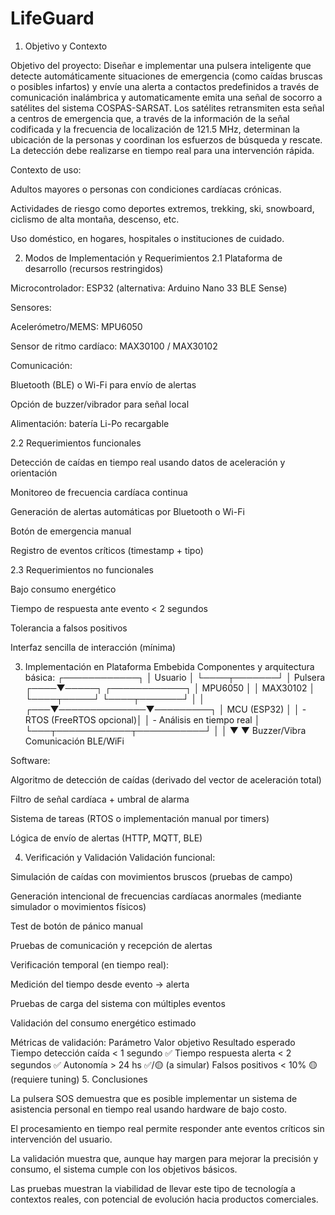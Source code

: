# LifeGuard

1. Objetivo y Contexto

Objetivo del proyecto:
Diseñar e implementar una pulsera inteligente que detecte automáticamente situaciones de emergencia (como caídas bruscas o posibles infartos) y envíe una alerta a contactos predefinidos a través de comunicación inalámbrica y automaticamente emita una señal de socorro a satélites del sistema COSPAS-SARSAT. Los satélites retransmiten esta señal a centros de emergencia que, a través de la información de la señal codificada y la frecuencia de localización de 121.5 MHz, determinan la ubicación de la personas y coordinan los esfuerzos de búsqueda y rescate. La detección debe realizarse en tiempo real para una intervención rápida.

Contexto de uso:

Adultos mayores o personas con condiciones cardíacas crónicas.

Actividades de riesgo como deportes extremos, trekking, ski, snowboard, ciclismo de alta montaña, descenso, etc.

Uso doméstico, en hogares, hospitales o instituciones de cuidado.

2. Modos de Implementación y Requerimientos
2.1 Plataforma de desarrollo (recursos restringidos)

Microcontrolador: ESP32 (alternativa: Arduino Nano 33 BLE Sense)

Sensores:

Acelerómetro/MEMS: MPU6050

Sensor de ritmo cardíaco: MAX30100 / MAX30102

Comunicación:

Bluetooth (BLE) o Wi-Fi para envío de alertas

Opción de buzzer/vibrador para señal local

Alimentación: batería Li-Po recargable

2.2 Requerimientos funcionales

Detección de caídas en tiempo real usando datos de aceleración y orientación

Monitoreo de frecuencia cardíaca continua

Generación de alertas automáticas por Bluetooth o Wi-Fi

Botón de emergencia manual

Registro de eventos críticos (timestamp + tipo)

2.3 Requerimientos no funcionales

Bajo consumo energético

Tiempo de respuesta ante evento < 2 segundos

Tolerancia a falsos positivos

Interfaz sencilla de interacción (mínima)

3. Implementación en Plataforma Embebida
Componentes y arquitectura básica:
┌────────────┐
│  Usuario   │
└────┬───────┘
     │ Pulsera
┌────▼─────┐   ┌────────────┐
│ MPU6050  │   │ MAX30102   │
└────┬─────┘   └────┬───────┘
     │              │
 ┌───▼──────────────▼─────────┐
 │        MCU (ESP32)         │
 │  - RTOS (FreeRTOS opcional)│
 │  - Análisis en tiempo real │
 └───┬────────────┬───────────┘
     │            │
     ▼            ▼
 Buzzer/Vibra  Comunicación BLE/WiFi

Software:

Algoritmo de detección de caídas (derivado del vector de aceleración total)

Filtro de señal cardíaca + umbral de alarma

Sistema de tareas (RTOS o implementación manual por timers)

Lógica de envío de alertas (HTTP, MQTT, BLE)

4. Verificación y Validación
Validación funcional:

Simulación de caídas con movimientos bruscos (pruebas de campo)

Generación intencional de frecuencias cardíacas anormales (mediante simulador o movimientos físicos)

Test de botón de pánico manual

Pruebas de comunicación y recepción de alertas

Verificación temporal (en tiempo real):

Medición del tiempo desde evento → alerta

Pruebas de carga del sistema con múltiples eventos

Validación del consumo energético estimado

Métricas de validación:
Parámetro	Valor objetivo	Resultado esperado
Tiempo detección caída	< 1 segundo	✅
Tiempo respuesta alerta	< 2 segundos	✅
Autonomía	> 24 hs	✅/🟡 (a simular)
Falsos positivos	< 10%	🟡 (requiere tuning)
5. Conclusiones

La pulsera SOS demuestra que es posible implementar un sistema de asistencia personal en tiempo real usando hardware de bajo costo.

El procesamiento en tiempo real permite responder ante eventos críticos sin intervención del usuario.

La validación muestra que, aunque hay margen para mejorar la precisión y consumo, el sistema cumple con los objetivos básicos.

Las pruebas muestran la viabilidad de llevar este tipo de tecnología a contextos reales, con potencial de evolución hacia productos comerciales.
